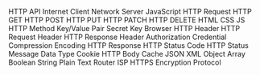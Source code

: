 HTTP
API
Internet
Client
Network
Server
JavaScript
HTTP Request
HTTP GET
HTTP POST
HTTP PUT
HTTP PATCH
HTTP DELETE
HTML
CSS
JS
HTTP Method
Key/Value Pair
Secret Key
Browser
HTTP Header
HTTP Request Header
HTTP Response Header
Authorization Credential
Compression
Encoding
HTTP Response
HTTP Status Code
HTTP Status Message
Data Type
Cookie
HTTP Body
Cache
JSON
XML
Object
Array
Boolean
String
Plain Text
Router
ISP
HTTPS
Encryption
Protocol
